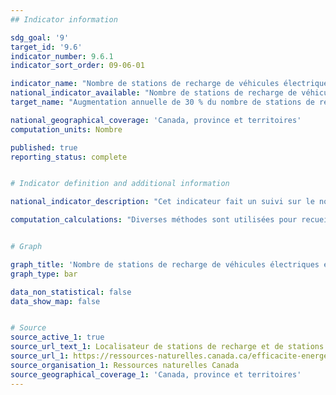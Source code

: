 ```yaml
---
## Indicator information

sdg_goal: '9'
target_id: '9.6'
indicator_number: 9.6.1
indicator_sort_order: 09-06-01

indicator_name: "Nombre de stations de recharge de véhicules électriques et de ravitaillement en carburants de remplacement accessible au public au Canada"
national_indicator_available: "Nombre de stations de recharge de véhicules électriques et de ravitaillement en carburants de remplacement accessible au public au Canada"
target_name: "Augmentation annuelle de 30 % du nombre de stations de recharge de véhicules électriques et de ravitaillement en carburants de remplacement accessible au public au Canada"

national_geographical_coverage: 'Canada, province et territoires' 
computation_units: Nombre

published: true
reporting_status: complete


# Indicator definition and additional information

national_indicator_description: "Cet indicateur fait un suivi sur le nombre de stations de recharge de véhicules électriques et de ravitaillement en carburants de remplacement accessible au public au Canada. Les stations en développement sont celles pour lesquelles il y a une entente mais qui ne sont pas ouvertes au puiblic. Les stations complétées sont celles qui sont construites et ouvertes au public pour la recharge ou le ravitaillement." 

computation_calculations: "Diverses méthodes sont utilisées pour recueillir et vérifier les données du Localisateur de stations de ravitaillement en carburants de remplacement. Ressources naturelles Canada (RNCan) obtient de l’information sur les nouvelles stations auprès des médias spécialisés, par l’intermédiaire du formulaire « Proposer une nouvelle station » sur le site Web du Localisateur de stations, et aussi en collaborant avec les fournisseurs d’infrastructures et de carburants, les fabricants d’équipement d’origine (FEO) et les groupes industriels."


# Graph

graph_title: 'Nombre de stations de recharge de véhicules électriques et de ravitaillement en carburants de remplacement accessible au public'
graph_type: bar

data_non_statistical: false
data_show_map: false


# Source
source_active_1: true
source_url_text_1: Localisateur de stations de recharge et de stations de ravitaillement en carburants de remplacement
source_url_1: https://ressources-naturelles.canada.ca/efficacite-energetique/efficacite-energetique-transports-carburants-remplacement/localisateur-stations-recharge-stations-ravitaillement-carburants-remplacement/20488?_gl=1*lq4zn2*_ga*MTQ3NzQ1NjY0OC4xNjk5NTQxOTY0*_ga_C2N57Y7DX5*MTcyMTc2NDg2Ni41LjEuMTcyMTc2NDk2OS4wLjAuMA..#/find/nearest
source_organisation_1: Ressources naturelles Canada
source_geographical_coverage_1: 'Canada, province et territoires'
---
```

